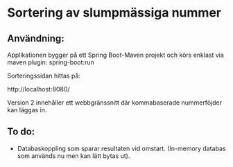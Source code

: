 # Sortering av slumpmässiga nummer
## Användning:
Applikationen bygger på ett Spring Boot-Maven projekt och körs enklast via maven plugin:
spring-boot:run

Sorteringssidan hittas på:

http://localhost:8080/

Version 2 innehåller ett webbgränssnitt där kommabaserade nummerföjder kan läggas in.


## To do:
- Databaskoppling som sparar resultaten vid omstart. (In-memory databas som används nu men kan lätt bytas ut).




